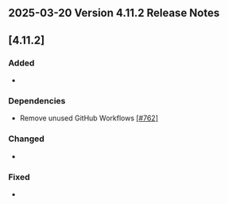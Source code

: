 ## 2025-03-20 Version 4.11.2 Release Notes

## [4.11.2]
### Added
* 

### Dependencies
* Remove unused GitHub Workflows [[#762]](https://github.com/wazuh/wazuh-indexer/pull/762)

### Changed
* 

### Fixed
* 
